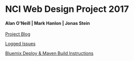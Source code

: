 # NCI Web Design Project 2017

#### Alan O'Neill | Mark Hanlon  | Jonas Stein

[Project Blog](https://github.com/oneillal/nci-web-project/blob/master/docs/index.md)

[Logged Issues](https://github.com/oneillal/nci-web-project/issues?utf8=%E2%9C%93&q=is%3Aissue)

[Bluemix Deploy & Maven Build Instructions](https://github.com/oneillal/nci-web-project/blob/master/docs/Bluemix_Maven.md)
